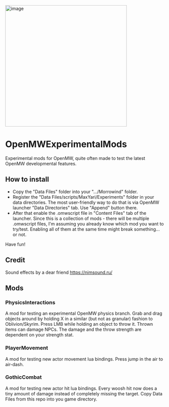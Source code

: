 <img width="385" alt="image" src="https://github.com/MaxYari/OpenMWExperimentalMods/assets/12214398/ffc47f1e-c09c-4aae-9f52-a322c07f3e00">

# OpenMWExperimentalMods
Experimental mods for OpenMW, quite often made to test the latest OpenMW developmental features.

## How to install
- Copy the "Data Files" folder into your ".../Morrowind" folder.
- Register the "Data Files/scripts/MaxYari/Experiments" folder in your data directories. The most user-friendly way to do that is via OpenMW launcher "Data Directories" tab. Use "Append" button there.
- After that enable the .omwscript file in "Content Files" tab of the launcher. Since this is a collection of mods - there will be multiple .omwscript files, I'm assuming you already know which mod you want to try/test. Enabling all of them at the same time might break something... or not.

Have fun!

## Credit

Sound effects by a dear friend https://nimsound.ru/

## Mods

### PhysicsInteractions

A mod for testing an experimental OpenMW physics branch. 
Grab and drag objects around by holding X in a similar (but not as granular) fashion to Oblivion/Skyrim. Press LMB while holding an object to throw it. Thrown items can damage NPCs. The damage and the throw strength are dependent on your strength stat.

### PlayerMovement

A mod for testing new actor movement lua bindings. Press jump in the air to air-dash.

### GothicCombat

A mod for testing new actor hit lua bindings. Every woosh hit now does a tiny amount of damage instead of completely missing the target. Copy Data Files from this repo into you game directory.



